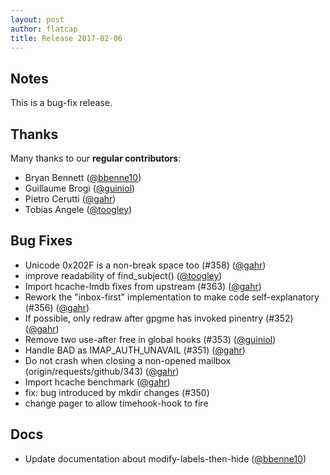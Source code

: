 ```yaml
---
layout: post
author: flatcap
title: Release 2017-02-06
---
```


## Notes

This is a bug-fix release.

## Thanks

Many thanks to our **regular contributors**:

- Bryan Bennett ([@bbenne10](https://github.com/bbenne10))
- Guillaume Brogi ([@guiniol](https://github.com/guiniol))
- Pietro Cerutti ([@gahr](https://github.com/gahr))
- Tobias Angele ([@toogley](https://github.com/toogley))

## Bug Fixes

- Unicode 0x202F is a non-break space too (#358)
  ([@gahr](https://github.com/gahr))
- improve readability of find_subject()
  ([@toogley](https://github.com/toogley))
- Import hcache-lmdb fixes from upstream (#363)
  ([@gahr](https://github.com/gahr))
- Rework the "inbox-first" implementation to make code self-explanatory (#356)
  ([@gahr](https://github.com/gahr))
- If possible, only redraw after gpgme has invoked pinentry (#352)
  ([@gahr](https://github.com/gahr))
- Remove two use-after free in global hooks (#353)
  ([@guiniol](https://github.com/guiniol))
- Handle BAD as IMAP_AUTH_UNAVAIL (#351) ([@gahr](https://github.com/gahr))
- Do not crash when closing a non-opened mailbox (origin/requests/github/343)
  ([@gahr](https://github.com/gahr))
- Import hcache benchmark ([@gahr](https://github.com/gahr))
- fix: bug introduced by mkdir changes (#350)
- change pager to allow timehook-hook to fire

## Docs

- Update documentation about modify-labels-then-hide
  ([@bbenne10](https://github.com/bbenne10))

